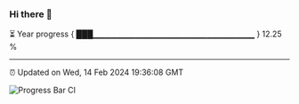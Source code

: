 ### Hi there 👋

⏳ Year progress { ███▁▁▁▁▁▁▁▁▁▁▁▁▁▁▁▁▁▁▁▁▁▁▁▁▁▁▁ } 12.25 %

---

⏰ Updated on Wed, 14 Feb 2024 19:36:08 GMT

![Progress Bar CI](https://github.com/IshwaranRudhara/GIT-ACTION/workflows/Progress%20Bar%20CI/badge.svg)
